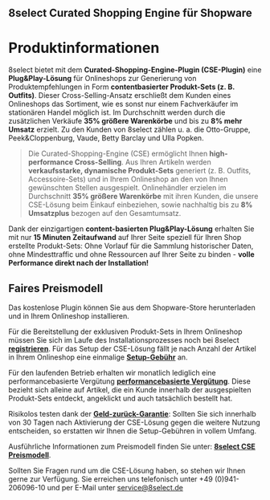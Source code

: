 ## 8select Curated Shopping Engine für Shopware
#  Produktinformationen

8select bietet mit dem **Curated-Shopping-Engine-Plugin (CSE-Plugin)** eine **Plug&Play-Lösung** für Onlineshops zur Generierung von Produktempfehlungen in Form **contentbasierter Produkt-Sets (z. B. Outfits)**. Dieser Cross-Selling-Ansatz erschließt dem Kunden eines Onlineshops das Sortiment, wie es sonst nur einem Fachverkäufer im stationären Handel möglich ist. Im Durchschnitt werden durch die zusätzlichen Verkäufe **35% größere Warenkörbe** und bis zu **8% mehr Umsatz** erzielt. Zu den Kunden von 8select zählen u. a. die Otto-Gruppe, Peek&Cloppenburg, Vaude, Betty Barclay und Ulla Popken.

>Die Curated-Shopping-Engine (CSE) ermöglicht Ihnen **high-performance Cross-Selling**. Aus Ihren Artikeln werden **verkaufsstarke, dynamische Produkt-Sets** generiert (z. B. Outfits, Accessoire-Sets) und in Ihrem Onlineshop an den von Ihnen gewünschten Stellen ausgespielt. Onlinehändler erzielen im Durchschnitt **35% größere Warenkörbe** mit ihren Kunden, die unsere CSE-Lösung beim Einkauf einbeziehen, sowie nachhaltig bis zu **8% Umsatzplus** bezogen auf den Gesamtumsatz. 

Dank der einzigartigen **content-basierten Plug&Play-Lösung** erhalten Sie mit nur **15 Minuten Zeitaufwand** auf Ihrer Seite speziell für Ihren Shop erstellte Produkt-Sets: Ohne Vorlauf für die Sammlung historischer Daten, ohne Mindesttraffic und ohne Ressourcen auf Ihrer Seite zu binden - **volle Performance direkt nach der Installation!**

## Faires Preismodell

Das kostenlose Plugin können Sie aus dem Shopware-Store herunterladen und in Ihrem Onlineshop installieren.

Für die Bereitstellung der exklusiven Produkt-Sets in Ihrem Onlineshop müssen Sie sich im Laufe des Installationsprozesses noch bei 8select **[ registrieren](https://www.8select.com/cse-pricing)**. Für das Setup der CSE-Lösung fällt je nach Anzahl der Artikel in Ihrem Onlineshop eine einmalige **[Setup-Gebühr](https://www.8select.com/cse-pricing)** an.   

Für den laufenden Betrieb erhalten wir monatlich lediglich eine performancebasierte Vergütung **[performancebasierte Vergütung](https://www.8select.com/cse-pricing)**. Diese bezieht sich alleine auf Artikel, die ein Kunde innerhalb der ausgespielten Produkt-Sets entdeckt, angeklickt und auch tatsächlich bestellt hat.

Risikolos testen dank der **[Geld-zurück-Garantie](https://www.8select.com/cse-pricing)**: Sollten Sie sich innerhalb von 30 Tagen nach Aktivierung der CSE-Lösung gegen die weitere Nutzung entscheiden, so erstatten wir Ihnen die Setup-Gebühren in vollem Umfang.

Ausführliche Informationen zum Preismodell finden Sie unter: **[8select CSE Preismodell](https://www.8select.com/cse-pricing)**.

Sollten Sie Fragen rund um die CSE-Lösung haben, so stehen wir Ihnen gerne zur Verfügung. Sie erreichen uns telefonisch unter +49 (0)941-206096-10 und per E-Mail unter service@8select.de
